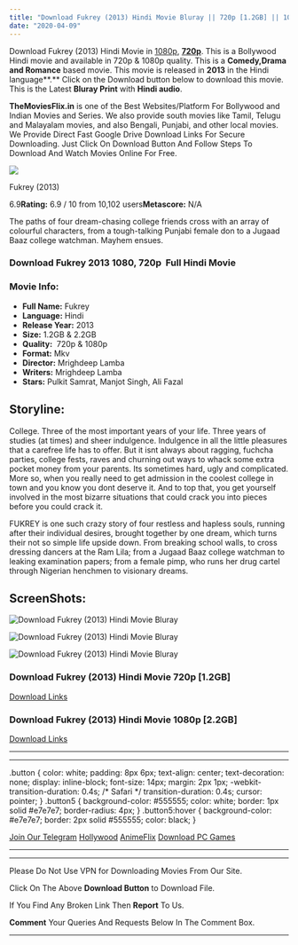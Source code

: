 ```yaml
---
title: "Download Fukrey (2013) Hindi Movie Bluray || 720p [1.2GB] || 1080p [2.2GB]"
date: "2020-04-09"
---
```


Download Fukrey (2013) Hindi Movie in [1080p](https://1moviesflix.com/1080p-movies/), [**720p**](https://1moviesflix.com/720p-movies/). This is a Bollywood Hindi movie and available in 720p & 1080p quality. This is a **Comedy,Drama and Romance** based movie. This movie is released in **2013** in the Hindi language**.** Click on the Download button below to download this movie. This is the Latest **Bluray Print** with **Hindi audio**.

**TheMoviesFlix.in** is one of the Best Websites/Platform For Bollywood and Indian Movies and Series. We also provide south movies like Tamil, Telugu and Malayalam movies, and also Bengali, Punjabi, and other local movies. We Provide Direct Fast Google Drive Download Links For Secure Downloading. Just Click On Download Button And Follow Steps To Download And Watch Movies Online For Free.

[![](https://m.media-amazon.com/images/M/MV5BODI5MzQ2NDg0MV5BMl5BanBnXkFtZTcwNTEwMzI1OQ@@._V1_SX300.jpg)](https://www.imdb.com/title/tt2806788/ "Fukrey")

Fukrey (2013)

6.9**Rating:** 6.9 / 10 from 10,102 users**Metascore:** N/A

The paths of four dream-chasing college friends cross with an array of colourful characters, from a tough-talking Punjabi female don to a Jugaad Baaz college watchman. Mayhem ensues.

### Download Fukrey 2013 1080, 720p  Full Hindi Movie

### Movie Info:

- **Full Name:** Fukrey
- **Language:** Hindi
- **Release Year:** 2013
- **Size:** 1.2GB & 2.2GB
- **Quality:**  720p & 1080p
- **Format:** Mkv
- **Director:** Mrighdeep Lamba
- **Writers:** Mrighdeep Lamba
- **Stars:** Pulkit Samrat, Manjot Singh, Ali Fazal

## Storyline:

College. Three of the most important years of your life. Three years of studies (at times) and sheer indulgence. Indulgence in all the little pleasures that a carefree life has to offer. But it isnt always about ragging, fuchcha parties, college fests, raves and churning out ways to whack some extra pocket money from your parents. Its sometimes hard, ugly and complicated. More so, when you really need to get admission in the coolest college in town and you know you dont deserve it. And to top that, you get yourself involved in the most bizarre situations that could crack you into pieces before you could crack it.

FUKREY is one such crazy story of four restless and hapless souls, running after their individual desires, brought together by one dream, which turns their not so simple life upside down. From breaking school walls, to cross dressing dancers at the Ram Lila; from a Jugaad Baaz college watchman to leaking examination papers; from a female pimp, who runs her drug cartel through Nigerian henchmen to visionary dreams.

## ScreenShots:

![Download Fukrey (2013) Hindi Movie Bluray](https://img.yts.mx/assets/images/movies/fukrey_2013/large-screenshot2.jpg)

![Download Fukrey (2013) Hindi Movie Bluray](https://img.yts.mx/assets/images/movies/fukrey_2013/large-screenshot1.jpg)

![Download Fukrey (2013) Hindi Movie Bluray](https://img.yts.mx/assets/images/movies/fukrey_2013/large-screenshot3.jpg)

### Download Fukrey (2013) Hindi Movie 720p \[1.2GB\]

[Download Links](https://1moviesflix.com?a270777880=YVlSQmpLOUY5UmRHNW5hSlRxalpMWE5kbFFaS1dBVWlUNDM1Q3E3SmN3MVp4aTllVFZnaWxHdjhJNFFoWlFjWUJKOHduVEJhYm9rYldEMHdSRFFlbmYzYnFTTnhFUXlDMThlbEJZNHovVjQ9)

### Download Fukrey (2013) Hindi Movie 1080p \[2.2GB\] 

[Download Links](https://1moviesflix.com?a270777880=YVlSQmpLOUY5UmRHNW5hSlRxalpMWE5kbFFaS1dBVWlUNDM1Q3E3SmN3MVp4aTllVFZnaWxHdjhJNFFoWlFjWUFNVWRvK0M1QVpYQ2dnVVhOUVpRTC9uMitWZC9MTm9mY21QRlk0TVlCSVU9)

* * *

* * *

.button { color: white; padding: 8px 6px; text-align: center; text-decoration: none; display: inline-block; font-size: 14px; margin: 2px 1px; -webkit-transition-duration: 0.4s; /\* Safari \*/ transition-duration: 0.4s; cursor: pointer; } .button5 { background-color: #555555; color: white; border: 1px solid #e7e7e7; border-radius: 4px; } .button5:hover { background-color: #e7e7e7; border: 2px solid #555555; color: black; }

[Join Our Telegram](http://gdrivepro.xyz/join.php) [Hollywood](https://moviesverse.com/) [AnimeFlix](https://animeflix.in/) [Download PC Games](https://gamesflix.net/)  

* * *

* * *

  

Please Do Not Use VPN for Downloading Movies From Our Site.

Click On The Above **Download Button** to Download File.

If You Find Any Broken Link Then **Report** To Us.

**Comment** Your Queries And Requests Below In The Comment Box.

* * *
